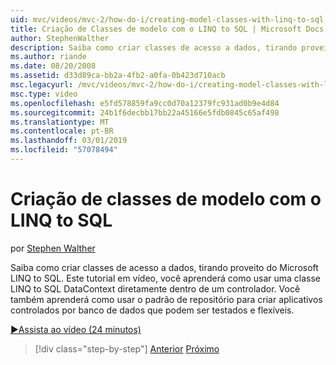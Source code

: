 ```yaml
---
uid: mvc/videos/mvc-2/how-do-i/creating-model-classes-with-linq-to-sql
title: Criação de Classes de modelo com o LINQ to SQL | Microsoft Docs
author: StephenWalther
description: Saiba como criar classes de acesso a dados, tirando proveito do Microsoft LINQ to SQL. Este tutorial em vídeo, você aprenderá como usar um DataContext LINQ to SQL...
ms.author: riande
ms.date: 08/20/2008
ms.assetid: d33d89ca-bb2a-4fb2-a0fa-0b423d710acb
msc.legacyurl: /mvc/videos/mvc-2/how-do-i/creating-model-classes-with-linq-to-sql
msc.type: video
ms.openlocfilehash: e5fd578859fa9cc0d70a12379fc931ad0b9e4d84
ms.sourcegitcommit: 24b1f6decbb17bb22a45166e5fdb0845c65af498
ms.translationtype: MT
ms.contentlocale: pt-BR
ms.lasthandoff: 03/01/2019
ms.locfileid: "57078494"
---
```

<a name="creating-model-classes-with-linq-to-sql"></a>Criação de classes de modelo com o LINQ to SQL
====================
por [Stephen Walther](https://github.com/StephenWalther)

Saiba como criar classes de acesso a dados, tirando proveito do Microsoft LINQ to SQL. Este tutorial em vídeo, você aprenderá como usar uma classe LINQ to SQL DataContext diretamente dentro de um controlador. Você também aprenderá como usar o padrão de repositório para criar aplicativos controlados por banco de dados que podem ser testados e flexíveis.

[&#9654;Assista ao vídeo (24 minutos)](https://channel9.msdn.com/Blogs/ASP-NET-Site-Videos/creating-model-classes-with-linq-to-sql)

> [!div class="step-by-step"]
> [Anterior](creating-custom-html-helpers.md)
> [Próximo](displaying-a-table-of-database-data.md)
